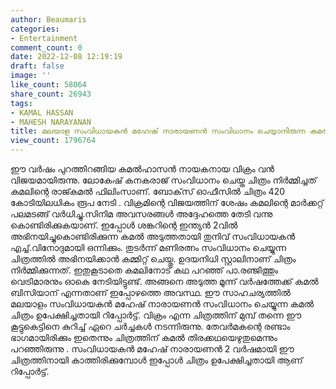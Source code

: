 ```yaml
---
author: Beaumaris
categories:
- Entertainment
comment_count: 0
date: 2022-12-08 12:19:19
draft: false
image: ''
like_count: 58064
share_count: 26943
tags:
- KAMAL HASSAN
- MAHESH NARAYANAN
title: മലയാള സംവിധായകൻ മഹേഷ് നാരായണൻ സംവിധാനം ചെയ്യാനിരുന്ന കമൽ ചിത്രം തേവർമകൻ 2 ഉപേക്ഷിച്ചെന്ന്
view_count: 1796764
---
```


ഈ വർഷം പുറത്തിറങ്ങിയ കമൽഹാസൻ നായകനായ വിക്രം വൻ വിജയമായിരുന്നു. ലോകേഷ് കനകരാജ് സംവിധാനം ചെയ്ത ചിത്രം നിർമ്മിച്ചത് കമലിന്റെ രാജ്കമൽ ഫിലിംസാണ്. ബോക്‌സ് ഓഫീസിൽ ചിത്രം 420 കോടിയിലധികം രൂപ നേടി . വിക്രമിന്റെ വിജയത്തിന് ശേഷം കമലിന്റെ മാർക്കറ്റ് പലമടങ്ങ് വർധിച്ചു.സിനിമ അവസരങ്ങൾ അദ്ദേഹത്തെ തേടി വന്നു കൊണ്ടിരിക്കുകയാണ്. ഇപ്പോൾ ശങ്കറിന്റെ ഇന്ത്യൻ 2വിൽ അഭിനയിച്ചുകൊണ്ടിരിക്കുന്ന കമൽ അടുത്തതായി തുനിവ് സംവിധായകൻ എച്ച്.വിനോദുമായി ഒന്നിക്കും. തുടർന്ന് മണിരത്നം സംവിധാനം ചെയ്യുന്ന ചിത്രത്തിൽ അഭിനയിക്കാൻ കമ്മിറ്റ് ചെയ്തു. ഉദയനിധി സ്റ്റാലിനാണ് ചിത്രം നിർമ്മിക്കുന്നത്. ഇതുകൂടാതെ കമലിനോട് കഥ പറഞ്ഞ് പാ.രഞ്ജിത്തും വെട്രിമാരനും ഓകെ നേടിയിട്ടുണ്ട്. അങ്ങനെ അടുത്ത മൂന്ന് വർഷത്തേക്ക് കമൽ ബിസിയാന് എന്നതാണ് ഇപ്പോഴത്തെ അവസ്ഥ. ഈ സാഹചര്യത്തിൽ മലയാളം സംവിധായകൻ മഹേഷ് നാരായണൻ സംവിധാനം ചെയ്യുന്ന കമൽ ചിത്രം ഉപേക്ഷിച്ചതായി റിപ്പോർട്ട്. വിക്രം എന്ന ചിത്രത്തിന് മുമ്പ് തന്നെ ഈ കൂട്ടുകെട്ടിനെ കുറിച്ച് ഏറെ ചർച്ചകൾ നടന്നിരുന്നു. തേവർമകന്റെ രണ്ടാം ഭാഗമായിരിക്കും ഇതെന്നും ചിത്രത്തിന് കമൽ തിരക്കഥയെഴുതുമെന്നും പറഞ്ഞിരുന്നു . സംവിധായകൻ മഹേഷ് നാരായണൻ 2 വർഷമായി ഈ ചിത്രത്തിനായി കാത്തിരിക്കുമ്പോൾ ഇപ്പോൾ ചിത്രം ഉപേക്ഷിച്ചതായി ആണ് റിപ്പോർട്ട്.